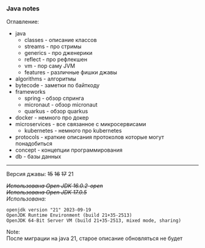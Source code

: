 ### Java notes

Оглавление:
- java
  - classes - описание классов
  - streams - про стримы
  - generics - про дженерики
  - reflect - про рефлекшен
  - vm - пор саму JVM
  - features - различные фишки джавы
- algorithms - алгоритмы
- bytecode - заметки по байткоду
- frameworks
  - spring - обзор спринга
  - micronaut - обзор micronaut
  - quarkus - обзор quarkus
- docker - немного про докер
- microservices - все связанное с микросервисами
  - kubernetes - немного про kubernetes
- protocols - краткие описания протоколов которые могут понадобиться
- concept - концепции программирования
- db - базы данных

---

Версия джавы: ~~15~~ ~~16~~ ~~17~~ 21

~~_Использована Open JDK 16.0.2-open_~~  
~~_Использована Open JDK 17.0.5_~~  
_Использована:_  
```
openjdk version "21" 2023-09-19
OpenJDK Runtime Environment (build 21+35-2513)
OpenJDK 64-Bit Server VM (build 21+35-2513, mixed mode, sharing)
```

Note:  
После миграции на java 21, старое описание обновляться не будет
